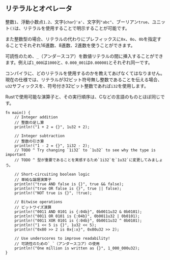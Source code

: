 ## リテラルとオペレータ

整数`1`、浮動小数点`1.2`、文字(`char`)`'a'`、文字列`"abc"`、ブーリアン`true`、ユニット`()`は、リテラルを使用することで明示することが可能です。

また整数型の場合、リテラルの代わりにプレフィックスに`0x`、`0o`、`0b`を指定することでそれぞれ16進数、8進数、2進数を使うことができます。

可読性のため、`_`（アンダースコア）を数値リテラルの間に挿入することができます。例えば`1_000`は`1000`と、`0.000_001`は`0.000001`とそれぞれ同一です。

コンパイラに、どのリテラルを使用するのかを教えてあげなくてはなりません。現在の仕様では、リテラルが32ビット符号無し整数であることを伝える場合、`u32`サフィックスを、符号付き32ビット整数であれば`i32`を使用します。

Rustで使用可能な演算子と、その実行順序は、Cなどの言語のものとほぼ同じです。

    fn main() {
        // Integer addition
        // 整数の足し算
        println!("1 + 2 = {}", 1u32 + 2);

        // Integer subtraction
        // 整数の引き算
        println!("1 - 2 = {}", 1i32 - 2);
        // TODO ^ Try changing `1i32` to `1u32` to see why the type is important
        // TODO ^ 型が重要であることを実感するため`1i32`を`1u32`に変更してみましょう。

        // Short-circuiting boolean logic
        // 単純な論理演算子
        println!("true AND false is {}", true && false);
        println!("true OR false is {}", true || false);
        println!("NOT true is {}", !true);

        // Bitwise operations
        // ビットワイズ演算
        println!("0011 AND 0101 is {:04b}", 0b0011u32 & 0b0101);
        println!("0011 OR 0101 is {:04b}", 0b0011u32 | 0b0101);
        println!("0011 XOR 0101 is {:04b}", 0b0011u32 ^ 0b0101);
        println!("1 << 5 is {}", 1u32 << 5);
        println!("0x80 >> 2 is 0x{:x}", 0x80u32 >> 2);

        // Use underscores to improve readability!
        // 可読性のための`_`（アンダースコア）の使用
        println!("One million is written as {}", 1_000_000u32);
    }

